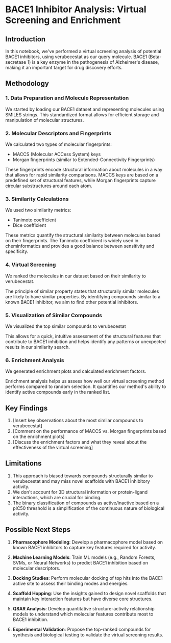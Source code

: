 # BACE1 Inhibitor Analysis: Virtual Screening and Enrichment

## Introduction

In this notebook, we've performed a virtual screening analysis of potential BACE1 inhibitors, using verubecestat as our query molecule. BACE1 (Beta-secretase 1) is a key enzyme in the pathogenesis of Alzheimer's disease, making it an important target for drug discovery efforts.

## Methodology

### 1. Data Preparation and Molecule Representation

We started by loading our BACE1 dataset and representing molecules using SMILES strings. This standardized format allows for efficient storage and manipulation of molecular structures.

### 2. Molecular Descriptors and Fingerprints

We calculated two types of molecular fingerprints:
- MACCS (Molecular ACCess System) keys
- Morgan fingerprints (similar to Extended-Connectivity Fingerprints)

These fingerprints encode structural information about molecules in a way that allows for rapid similarity comparisons. MACCS keys are based on a predefined set of structural features, while Morgan fingerprints capture circular substructures around each atom.

### 3. Similarity Calculations

We used two similarity metrics:
- Tanimoto coefficient
- Dice coefficient

These metrics quantify the structural similarity between molecules based on their fingerprints. The Tanimoto coefficient is widely used in cheminformatics and provides a good balance between sensitivity and specificity.

### 4. Virtual Screening

We ranked the molecules in our dataset based on their similarity to verubecestat.

The principle of similar property states that structurally similar molecules are likely to have similar properties. By identifying compounds similar to a known BACE1 inhibitor, we aim to find other potential inhibitors.

### 5. Visualization of Similar Compounds

We visualized the top similar compounds to verubecestat

This allows for a quick, intuitive assessment of the structural features that contribute to BACE1 inhibition and helps identify any patterns or unexpected results in our similarity search.

### 6. Enrichment Analysis

We generated enrichment plots and calculated enrichment factors.

Enrichment analysis helps us assess how well our virtual screening method performs compared to random selection. It quantifies our method's ability to identify active compounds early in the ranked list.

## Key Findings

1. [Insert key observations about the most similar compounds to verubecestat]
2. [Comment on the performance of MACCS vs. Morgan fingerprints based on the enrichment plots]
3. [Discuss the enrichment factors and what they reveal about the effectiveness of the virtual screening]

## Limitations

1. This approach is biased towards compounds structurally similar to verubecestat and may miss novel scaffolds with BACE1 inhibitory activity.
2. We don't account for 3D structural information or protein-ligand interactions, which are crucial for binding.
3. The binary classification of compounds as active/inactive based on a pIC50 threshold is a simplification of the continuous nature of biological activity.

## Possible Next Steps

1. **Pharmacophore Modeling**: Develop a pharmacophore model based on known BACE1 inhibitors to capture key features required for activity.

2. **Machine Learning Models**: Train ML models (e.g., Random Forests, SVMs, or Neural Networks) to predict BACE1 inhibition based on molecular descriptors.

3. **Docking Studies**: Perform molecular docking of top hits into the BACE1 active site to assess their binding modes and energies.

4. **Scaffold Hopping**: Use the insights gained to design novel scaffolds that maintain key interaction features but have diverse core structures.

5. **QSAR Analysis**: Develop quantitative structure-activity relationship models to understand which molecular features contribute most to BACE1 inhibition.

6. **Experimental Validation**: Propose the top-ranked compounds for synthesis and biological testing to validate the virtual screening results.

